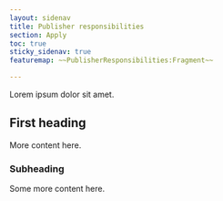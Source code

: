 ```yaml
---
layout: sidenav
title: Publisher responsibilities
section: Apply
toc: true
sticky_sidenav: true
featuremap: ~~PublisherResponsibilities:Fragment~~

---
```


Lorem ipsum dolor sit amet.

## First heading

More content here.

### Subheading

Some more content here.
